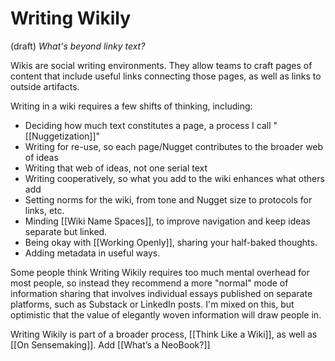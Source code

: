 # Writing Wikily
(draft) 
*What's beyond linky text?* 

Wikis are social writing environments. They allow teams to craft pages of content that include useful links connecting those pages, as well as links to outside artifacts. 

Writing in a wiki requires a few shifts of thinking, including:

- Deciding how much text constitutes a page, a process I call "[[Nuggetization]]"
- Writing for re-use, so each page/Nugget contributes to the broader web of ideas 
- Writing that web of ideas, not one serial text 
- Writing cooperatively, so what you add to the wiki enhances what others add 
- Setting norms for the wiki, from tone and Nugget size to protocols for links, etc. 
- Minding [[Wiki Name Spaces]], to improve navigation and keep ideas separate but linked. 
- Being okay with [[Working Openly]], sharing your half-baked thoughts.  
- Adding metadata in useful ways. 

Some people think Writing Wikily requires too much mental overhead for most people, so instead they recommend a more "normal" mode of information sharing that involves individual essays published on separate platforms, such as Substack or LinkedIn posts. I'm mixed on this, but optimistic that the value of elegantly woven information will draw people in. 

Writing Wikily is part of a broader process, [[Think Like a Wiki]], as well as [[On Sensemaking]]. Add [[What’s a NeoBook?]] 

